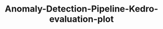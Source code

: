 ---
schema: default
title: Anomaly-Detection-Pipeline-Kedro-evaluation-plot
organization: ResponsibleAIML
notes: type = kedro_mlflow.io.artifacts.mlflow_artifact_dataset
resources:
  - name: Anomaly-Detection-Pipeline-Kedro-evaluation-plot
    url: 'https://www.github.com/ResponsibleAIML/django-kedro/tree/main/kedro-projects/anomaly-detection-pipeline-kedro/data/08_reporting/auc_plots.png'
    format: png
category:
  - 08-reporting
maintainer: 
maintainer_email: 
project:
  - Anomaly-Detection-Pipeline-Kedro
preview: |
  
---
